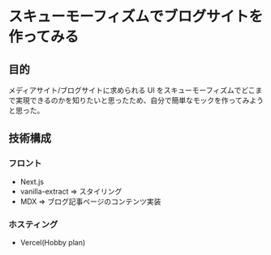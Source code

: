 # スキューモーフィズムでブログサイトを作ってみる

## 目的

メディアサイト/ブログサイトに求められる UI をスキューモーフィズムでどこまで実現できるのかを知りたいと思ったため、自分で簡単なモックを作ってみようと思った。

## 技術構成

### フロント

- Next.js
- vanilla-extract => スタイリング
- MDX => ブログ記事ページのコンテンツ実装

### ホスティング

- Vercel(Hobby plan)
